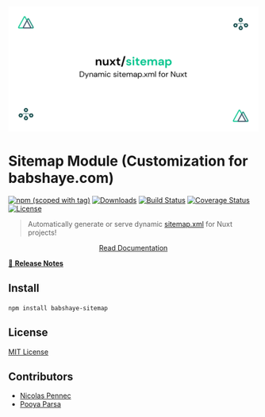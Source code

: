 [![@nuxtjs/sitemap](docs/static/preview.png)](https://sitemap.nuxtjs.org)

# Sitemap Module (Customization for babshaye.com)

[![npm (scoped with tag)](https://img.shields.io/npm/v/@nuxtjs/sitemap/latest?style=flat-square)](https://npmjs.com/package/@nuxtjs/sitemap)
[![Downloads](https://img.shields.io/npm/dw/@nuxtjs/sitemap?style=flat-square)](https://npmjs.com/package/@nuxtjs/sitemap)
[![Build Status](https://img.shields.io/circleci/project/github/nuxt-community/sitemap-module?style=flat-square)](https://app.circleci.com/pipelines/github/nuxt-community/sitemap-module)
[![Coverage Status](https://img.shields.io/codecov/c/github/nuxt-community/sitemap-module?style=flat-square)](https://codecov.io/gh/nuxt-community/sitemap-module)
[![License](https://img.shields.io/npm/l/@nuxtjs/sitemap?style=flat-square)](http://standardjs.com)

> Automatically generate or serve dynamic [sitemap.xml](https://www.sitemaps.org/protocol.html) for Nuxt projects!

<p align="center">
  <a href="https://sitemap.nuxtjs.org">Read Documentation</a>
</p>

[📖 **Release Notes**](./CHANGELOG.md)

## Install
 <code>npm install babshaye-sitemap</code>

## License

[MIT License](./LICENSE)

## Contributors

- [Nicolas Pennec](https://github.com/NicoPennec)
- [Pooya Parsa](https://github.com/pi0)
